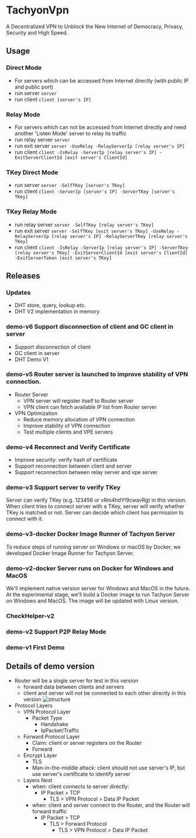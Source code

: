 # TachyonVpn
A Decentralized VPN to Unblock the New Internet of Democracy, Privacy, Security and High Speed.

## Usage
### Direct Mode
- For servers which can be accessed from Internet directly (with public IP and public port)
- run server `server`
- run client `client [server's IP]`
### Relay Mode
- For servers which can not be accessed from Internet directly and need another 'Listen Mode' server to relay its traffic
- run relay server `server`
- run exit server `server -UseRelay -RelayServerIp [relay server's IP]`
- run client `client -IsRelay -ServerIp [relay server's IP] -ExitServerClientId [exit server's ClientId]`
### TKey Direct Mode
- run server `server -SelfTKey [server's TKey]`
- run client `client -ServerIp [server's IP] -ServerTKey [server's TKey]`
### TKey Relay Mode
- run relay server `server -SelfTKey [relay server's TKey]`
- run exit server `server -SelfTKey [exit server's TKey] -UseRelay -RelayServerIp [relay server's IP] -RelayServerTKey [relay server's TKey]`
- run client `client -IsRelay -ServerIp [relay server's IP] -ServerTKey [relay server's TKey] -ExitServerClientId [exit server's ClientId] -ExitServerToken [exit server's TKey]`

## Releases
### Updates
* DHT store, query, lookup etc.
* DHT V2 implementation in memory
### demo-v6 Support disconnection of client and GC client in server
* Support disconnection of client
* GC client in server
* DHT Demo V1
### demo-v5 Router server is launched to improve stability of VPN connection.
* Router Server
  * VPN server will register itself to Router server
  * VPN client can fetch available IP list from Router server
* VPN Optimization
  * Reduce memory allocation of VPN connection
  * Improve stability of VPN connection
  * Test multiple clients and VPE servers
### demo-v4 Reconnect and Verify Certificate
* Improve security: verify hash of certificate
* Support reconnection between client and server
* Support reconnection between relay server and vpe server
### demo-v3 Support server to verify TKey
Server can verify TKey (e.g. 123456 or vRm4hdY!9cwavRg) in this version. When client tries to connect server with a TKey, server will verify whether TKey is matched or not. 
Server can decide which client has permission to connect with it.
### demo-v3-docker Docker Image Runner of Tachyon Server
To reduce steps of running server on Windows or macOS by Docker, we developed Docker Image Runner for Tachyon Server.
### demo-v2-docker Server runs on Docker for Windows and MacOS
We'll implement native version server for Windows and MacOS in the future.
At the experimental stage, we'll build a Docker image to run Tachyon Server on Windows and MacOS.
The image will be updated with Linux version.
### CheckHelper-v2
### demo-v2 Support P2P Relay Mode
### demo-v1 First Demo

## Details of demo version
* Router will be a single server for test in this version
    * forward data between clients and servers
    * client and server will not be connected to each other directly in this version
![structure](https://raw.githubusercontent.com/tachyon-protocol/TachyonVpn/master/structure.png)
* Protocol Layers
	* VPN Protocol Layer
		* Packet Type
			* Handshake
			* IpPacket/Traffic
	* Forward Protocol Layer
		* Claim: client or server registers on the Router
		* Forward
	* Encrypt Layer
		* TLS
		* Man-in-the-middle attack: client should not use server's IP, but use server's certificate to identify server
	* Layers Nest
		* when: client connects to server directly:
			* IP Packet > TCP
				* TLS > VPN Protocol > Data IP Packet
		* when: client and server connect to the Router, and the Router will forward traffic
			* IP Packet > TCP
				* TLS > Forward Protocol
				    * TLS > VPN Protocol > Data IP Packet

